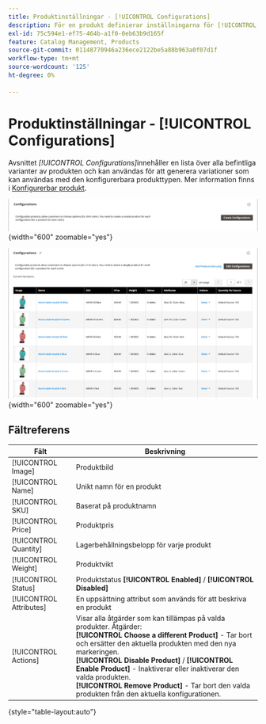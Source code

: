 ```yaml
---
title: Produktinställningar - [!UICONTROL Configurations]
description: För en produkt definierar inställningarna för [!UICONTROL Configurations] variationer som ska användas med den konfigurerbara produkttypen.
exl-id: 75c594e1-ef75-464b-a1f0-0eb63b9d165f
feature: Catalog Management, Products
source-git-commit: 01148770946a236ece2122be5a88b963a0f07d1f
workflow-type: tm+mt
source-wordcount: '125'
ht-degree: 0%

---
```


# Produktinställningar - [!UICONTROL Configurations]

Avsnittet _[!UICONTROL Configurations]_&#x200B;innehåller en lista över alla befintliga varianter av produkten och kan användas för att generera variationer som kan användas med den konfigurerbara produkttypen. Mer information finns i [Konfigurerbar produkt](product-create-configurable.md).

![Avsnitt för konfigurationer](./assets/product-configurable-create-configurations.png){width="600" zoomable="yes"}

![Produktkonfigurationer](./assets/product-configurations-hoodie.png){width="600" zoomable="yes"}

## Fältreferens

| Fält | Beskrivning |
|--- |--- |
| [!UICONTROL Image] | Produktbild |
| [!UICONTROL Name] | Unikt namn för en produkt |
| [!UICONTROL SKU] | Baserat på produktnamn |
| [!UICONTROL Price] | Produktpris |
| [!UICONTROL Quantity] | Lagerbehållningsbelopp för varje produkt |
| [!UICONTROL Weight] | Produktvikt |
| [!UICONTROL Status] | Produktstatus **[!UICONTROL Enabled]** / **[!UICONTROL Disabled]** |
| [!UICONTROL Attributes] | En uppsättning attribut som används för att beskriva en produkt |
| [!UICONTROL Actions] | Visar alla åtgärder som kan tillämpas på valda produkter. Åtgärder:<br /> **[!UICONTROL Choose a different Product]** - Tar bort och ersätter den aktuella produkten med den nya markeringen.<br /> **[!UICONTROL Disable Product]** / **[!UICONTROL Enable Product]** - Inaktiverar eller inaktiverar den valda produkten.<br /> **[!UICONTROL Remove Product]** - Tar bort den valda produkten från den aktuella konfigurationen. |

{style="table-layout:auto"}
